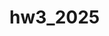 # hw3_2025
<!DOCTYPE html>
<html>
<head>
  <meta http-equiv="refresh" content="5; url =https://aschweid.github.io/hw3_2025/bank.html" />
</head>
</html>
